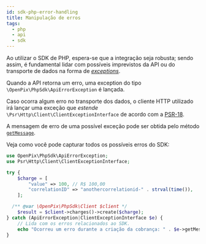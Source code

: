```yaml
---
id: sdk-php-error-handling
title: Manipulação de erros
tags:
  - php
  - api
  - sdk
---
```


Ao utilizar o SDK de PHP, espera-se que a integração seja robusta; sendo assim, é fundamental lidar com possíveis imprevistos da API ou do transporte de dados na forma de [_exceptions_](https://www.php.net/manual/en/language.exceptions.php).

Quando a API retorna um erro, uma exception do tipo `\OpenPix\PhpSdk\ApiErrorException` é lançada.

Caso ocorra algum erro no transporte dos dados, o cliente HTTP utilizado irá lançar uma exceção que _estende_ `\Psr\Http\Client\ClientExceptionInterface` de acordo com a [PSR-18](https://www.php-fig.org/psr/psr-18/#clientexceptioninterface).

A mensagem de erro de uma possível exceção pode ser obtida pelo método  [`getMessage`](https://www.php.net/manual/pt_BR/exception.getmessage.php).

Veja como você pode capturar todos os possíveis erros do SDK:

```php
use OpenPix\PhpSdk\ApiErrorException;
use Psr\Http\Client\ClientExceptionInterface;

try {
    $charge = [
        "value" => 100, // R$ 100,00
        "correlationID" => "anothercorrelationid-" . strval(time()),
    ];

  /** @var \OpenPix\PhpSdk\Client $client */
    $result = $client->charges()->create($charge);
} catch (ApiErrorException|ClientExceptionInterface $e) {
    // Lida com os erros relacionados ao SDK.
    echo "Ocorreu um erro durante a criação da cobrança: " . $e->getMessage() . "<br>\n";
}
```